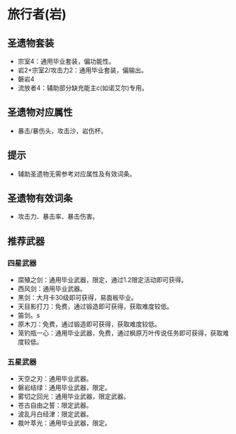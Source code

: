 # 旅行者(岩)

## 圣遗物套装

- 宗室4：通用毕业套装，偏功能性。
- 岩2+宗室2/攻击力2：通用毕业套装，偏输出。
- 磐岩4
- 流放者4：辅助部分缺充能主c(如诺艾尔)专用。

## 圣遗物对应属性

- 暴击/暴伤头，攻击沙，岩伤杯。

## 提示

- 辅助圣遗物无需参考对应属性及有效词条。

## 圣遗物有效词条

- 攻击力、暴击率、暴击伤害。

## 推荐武器

### 四星武器

- 腐殖之剑：通用毕业武器，限定，通过1.2限定活动即可获得。
- 西风剑：通用毕业武器。
- 黑剑：大月卡30级即可获得，易面板毕业。
- 天目影打刀：免费，通过锻造即可获得，获取难度较低。
- 笛剑。s
- 原木刀：免费，通过锻造即可获得，获取难度较低。
- 笼钓瓶一心：通用毕业武器，免费，通过枫原万叶传说任务即可获得，获取难度较低。

### 五星武器

- 天空之刃：通用毕业武器。
- 磐岩结绿：通用毕业武器，限定。
- 雾切之回光：通用毕业武器，限定武器。
- 苍古自由之誓：限定武器。
- 波乱月白经津：限定武器。
- 裁叶萃光：通用毕业武器，限定。
